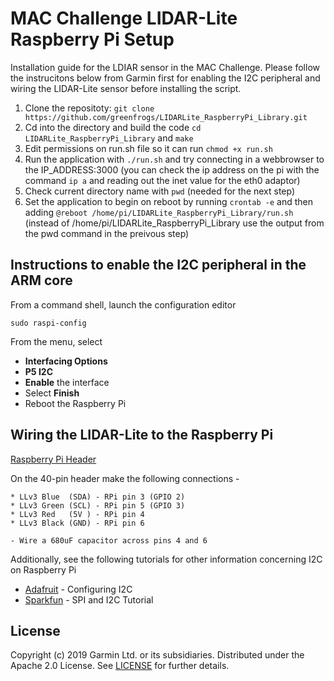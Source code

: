 # MAC Challenge LIDAR-Lite Raspberry Pi Setup

Installation guide for the LDIAR sensor in the MAC Challenge. Please follow the instrucitons below from Garmin first for enabling the I2C peripheral and wiring the LIDAR-Lite sensor before installing the script.

1. Clone the repositoty: `git clone https://github.com/greenfrogs/LIDARLite_RaspberryPi_Library.git`
2. Cd into the directory and build the code `cd LIDARLite_RaspberryPi_Library` and `make`
3. Edit permissions on run.sh file so it can run `chmod +x run.sh`
4. Run the application with `./run.sh` and try connecting in a webbrowser to the IP_ADDRESS:3000 (you can check the ip address on the pi with the command `ip a` and reading out the inet value for the eth0 adaptor)
5. Check current directory name with `pwd` (needed for the next step)
6. Set the application to begin on reboot by running `crontab -e` and then adding `@reboot /home/pi/LIDARLite_RaspberryPi_Library/run.sh` (instead of /home/pi/LIDARLite_RaspberryPi_Library use the output from the pwd command in the preivous step)

## Instructions to enable the I2C peripheral in the ARM core

From a command shell, launch the configuration editor
```
sudo raspi-config
```
From the menu, select
* **Interfacing Options**
* **P5  I2C**
* **Enable** the interface
* Select **Finish**
* Reboot the Raspberry Pi


## Wiring the LIDAR-Lite to the Raspberry Pi

[Raspberry Pi Header](https://www.raspberrypi.org/documentation/usage/gpio/images/GPIO-Pinout-Diagram-2.png)

On the 40-pin header make the following connections -
```
* LLv3 Blue  (SDA) - RPi pin 3 (GPIO 2)
* LLv3 Green (SCL) - RPi pin 5 (GPIO 3)
* LLv3 Red   (5V ) - RPi pin 4
* LLv3 Black (GND) - RPi pin 6

- Wire a 680uF capacitor across pins 4 and 6
```

Additionally, see the following tutorials for other information concerning I2C on Raspberry Pi
* [Adafruit](https://learn.adafruit.com/adafruits-raspberry-pi-lesson-4-gpio-setup/configuring-i2c) - Configuring I2C
* [Sparkfun](https://learn.sparkfun.com/tutorials/raspberry-pi-spi-and-i2c-tutorial) - SPI and I2C Tutorial


## License
Copyright (c) 2019 Garmin Ltd. or its subsidiaries. Distributed under the Apache 2.0 License.
See [LICENSE](LICENSE) for further details.
